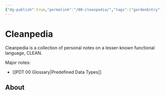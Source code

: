 ```yaml
---
{"dg-publish":true,"permalink":"/00-cleanpedia/","tags":["gardenEntry"],"created":"2023-06-20T23:37:36.378+07:00","updated":"2023-07-23T03:57:42.146+07:00"}
---
```



# Cleanpedia

Cleanpedia is a collection of personal notes on a lesser-known functional language, CLEAN.

Major notes:
- [[PDT 00 Glossary\|Predefined Data Types]]



## About
